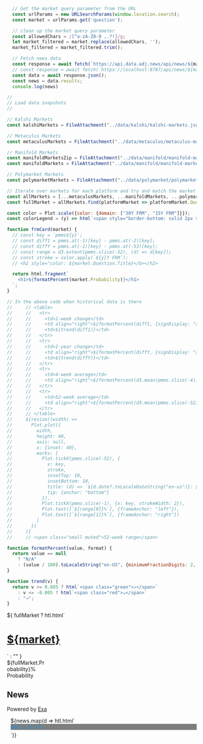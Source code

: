 ```js
  // Get the market query parameter from the URL
  const urlParams = new URLSearchParams(window.location.search);
  const market = urlParams.get('question');
```

```js
  // clean up the market query parameter
  const allowedChars = /[^a-zA-Z0-9 ,.?!]/g;
  let market_filtered = market.replace(allowedChars, '');
  market_filtered = market_filtered.trim();

  // Fetch news data
  const response = await fetch(`https://api.data.adj.news/api/news/${market_filtered}`);
  // const response = await fetch(`https://localhost:8787/api/news/${market}`)
  const data = await response.json();
  const news = data.results;
  console.log(news)
```

```js
//
// Load data snapshots
//

// Kalshi Markets
const kalshiMarkets = FileAttachment("../data/kalshi/kalshi-markets.json").json();

// Metaculus Markets 
const metaculusMarkets = FileAttachment("../data/metaculus/metaculus-markets.json").json();

// Manifold Markets 
const manifoldMarketsZip = FileAttachment("../data/manifold/manifold-markets.zip").zip();
const manifoldMarkets = FileAttachment("../data/manifold/manifold-markets/markets.json").json();

// Polymarket Markets 
const polymarketMarkets = FileAttachment("../data/polymarket/polymarket-markets.json").json();
```

```js
// Iterate over markets for each platform and try and match the market to the news query to display odds
const allMarkets = [...metaculusMarkets, ...manifoldMarkets, ...polymarketMarkets, ...kalshiMarkets];
const fullMarket = allMarkets.find(platformMarket => platformMarket.Question.Title.toLowerCase().includes(market.toLowerCase()));
```


```js
const color = Plot.scale({color: {domain: ["30Y FRM", "15Y FRM"]}});
const colorLegend = (y) => html`<span style="border-bottom: solid 2px ${color.apply(`${y}Y FRM`)};">${y}-year fixed-rate</span>`;
```

<!-- ```js
const defaultStartEnd = [pmms.at(-53).date, pmms.at(-1).date];
const startEnd = Mutable(defaultStartEnd);
const setStartEnd = (se) => startEnd.value = (se ?? defaultStartEnd);
const getStartEnd = () => startEnd.value;
``` -->

```js
function frmCard(market) {
  // const key = `pmms${y}`;
  // const diff1 = pmms.at(-1)[key] - pmms.at(-2)[key];
  // const diffY = pmms.at(-1)[key] - pmms.at(-53)[key];
  // const range = d3.extent(pmms.slice(-52), (d) => d[key]);
  // const stroke = color.apply(`${y}Y FRM`);
  // <h2 style="color: ${market.Question.Title}</b></h2>

  return html.fragment`
    <h1>${formatPercent(market.Probability)}</h1>
  `;
}

// In the above code when historical data is there 
//     // <table>
//     //   <tr>
//     //     <td>1-week change</td>
//     //     <td align="right">${formatPercent(diff1, {signDisplay: "always"})}</td>
//     //     <td>${trend(diff1)}</td>
//     //   </tr>
//     //   <tr>
//     //     <td>1-year change</td>
//     //     <td align="right">${formatPercent(diffY, {signDisplay: "always"})}</td>
//     //     <td>${trend(diffY)}</td>
//     //   </tr>
//     //   <tr>
//     //     <td>4-week average</td>
//     //     <td align="right">${formatPercent(d3.mean(pmms.slice(-4), (d) => d[key]))}</td>
//     //   </tr>
//     //   <tr>
//     //     <td>52-week average</td>
//     //     <td align="right">${formatPercent(d3.mean(pmms.slice(-52), (d) => d[key]))}</td>
//     //   </tr>
//     // </table>
//     ${resize((width) =>
//       Plot.plot({
//         width,
//         height: 40,
//         axis: null,
//         x: {inset: 40},
//         marks: [
//           Plot.tickX(pmms.slice(-52), {
//             x: key,
//             stroke,
//             insetTop: 10,
//             insetBottom: 10,
//             title: (d) => `${d.date?.toLocaleDateString("en-us")}: ${d[key]}%`,
//             tip: {anchor: "bottom"}
//           }),
//           Plot.tickX(pmms.slice(-1), {x: key, strokeWidth: 2}),
//           Plot.text([`${range[0]}%`], {frameAnchor: "left"}),
//           Plot.text([`${range[1]}%`], {frameAnchor: "right"})
//         ]
//       })
//     )}
//     // <span class="small muted">52-week range</span>

function formatPercent(value, format) {
  return value == null
    ? "N/A"
    : (value / 100).toLocaleString("en-US", {minimumFractionDigits: 2, style: "percent", ...format});
}

function trend(v) {
  return v >= 0.005 ? html`<span class="green">↗︎</span>`
    : v <= -0.005 ? html`<span class="red">↘︎</span>`
    : "→";
}
```

<style>
  .card {
    width: 20%;
  }
  .news-item {
    /* width: 50%; */
    /* border: 1px dotted #d3d3d3; */
    /* border-radius: 7px; */
    padding: 0;
    margin: 0;
    margin-bottom: 5px;
    background-color: rgba(0, 0, 0, 0.5);
    font-family: monospace, sans-serif;
    color: #fff;
  }
  .news-item a {
    color: #1b95e0;
    text-decoration: none;
  }
  .news-item a:hover {
    text-decoration: underline;
  }
  @container (min-width: 560px) {
    .grid-cols-2-3 {
      grid-template-columns: 1fr 1fr;
    }
    .grid-cols-2-3 .grid-colspan-2 {
      grid-column: span 2;
    }
  }

  @container (min-width: 840px) {
    .grid-cols-2-3 {
      grid-template-columns: 1fr 2fr;
      grid-auto-flow: column;
    }
  }
</style>

<div>
  ${
    fullMarket ? htl.html`<h1><a href="${fullMarket.Link}" class="dotted" target="_blank">${market}</a></h1>` : ""
  }

  <div class="card">${fullMarket.Probability}% Probability</div>

  <h2>News</h2>
  Powered by <a href="https://exa.ai" target="_blank" class="dotted">Exa</a>
  <br />
  <div style="margin-left: -1em;">
    <ul>
      ${news.map(d => htl.html`
        <li class="news-item">
          <a href="${d.url}" target="_blank">${d.title}</a>
        </li>
      `)}
    </ul>
  </div>

<!-- <div class="grid grid-cols-2-3" style="margin-top: 2rem;"> -->
  <!-- <div class="card">${fullMarket.Probability}</div> -->
  <!-- <div class="card grid-colspan-2 grid-rowspan-2" style="display: flex; flex-direction: column;">
    <h2>Rates ${startEnd === defaultStartEnd ? "over the past year" : startEnd.map((d) => d.toLocaleDateString("en-US")).join("–")}</h2><br>
    <span style="flex-grow: 1;">${resize((width, height) =>
      Plot.plot({
        width,
        height,
        y: {grid: true, label: "rate (%)"},
        color,
        marks: [
          Plot.lineY(tidy.filter((d) => startEnd[0] <= d.date && d.date < startEnd[1]), {x: "date", y: "rate", stroke: "type", curve: "step", tip: true, markerEnd: true})
        ]
      })
    )}</span>
  </div> -->
<!-- </div> -->

<!-- <div class="grid">
  <div class="card">
    <h2>Rates over all time (${d3.extent(pmms, (d) => d.date.getUTCFullYear()).join("–")})</h2>
    <h3>Click or drag to zoom</h3><br>
    ${resize((width) =>
      Plot.plot({
        width,
        y: {grid: true, label: "rate (%)"},
        color,
        marks: [
          Plot.ruleY([0]),
          Plot.lineY(tidy, {x: "date", y: "rate", stroke: "type", tip: true}),
          (index, scales, channels, dimensions, context) => {
            const x1 = dimensions.marginLeft;
            const y1 = 0;
            const x2 = dimensions.width - dimensions.marginRight;
            const y2 = dimensions.height;
            const brushed = (event) => {
              if (!event.sourceEvent) return;
              let {selection} = event;
              if (!selection) {
                const r = 10; // radius of point-based selection
                let [px] = d3.pointer(event, context.ownerSVGElement);
                px = Math.max(x1 + r, Math.min(x2 - r, px));
                selection = [px - r, px + r];
                g.call(brush.move, selection);
              }
              setStartEnd(selection.map(scales.x.invert));
            };
            const pointerdowned = (event) => {
              const pointerleave = new PointerEvent("pointerleave", {bubbles: true, pointerType: "mouse"});
              event.target.dispatchEvent(pointerleave);
            };
            const brush = d3.brushX().extent([[x1, y1], [x2, y2]]).on("brush end", brushed);
            const g = d3.create("svg:g").call(brush);
            g.call(brush.move, getStartEnd().map(scales.x));
            g.on("pointerdown", pointerdowned);
            return g.node();
          }
        ]
      })
    )}
  </div>
</div> -->
</div>